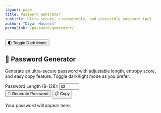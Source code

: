 ```yaml
---
layout: page
title: Password Generator
subtitle: Ultra-secure, customizable, and accessible password tool
author: "Diyar Hussein"
permalink: /password-generator/
---
```


<button id="toggle-theme">🌓 Toggle Dark Mode</button>
<link rel="stylesheet" href="/assets/css/password-generator.css">
<script src="/assets/js/password-generator.js" defer></script>

<h2>🔐 Password Generator</h2>
<p>Generate an ultra-secure password with adjustable length, entropy score, and easy copy feature. Toggle dark/light mode as you prefer.</p>

<label for="length">Password Length (8–128):</label>
<input type="number" id="length" min="8" max="128" value="32">
<br>
<button id="generate-btn">🔁 Generate Password</button>
<button id="copy-btn">📋 Copy</button>


<p id="password-box" class="placeholder">Your password will appear here.</p>

<div id="entropy-bar">
  <div id="entropy-fill"></div>
</div>

